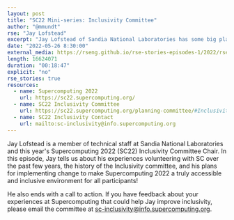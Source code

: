 ```yaml
---
layout: post
title: "SC22 Mini-series: Inclusivity Committee"
author: "@mmundt"
rse: "Jay Lofstead"
excerpt: "Jay Lofstead of Sandia National Laboratories has some big plans for the Inclusivity Committee at Supercomputing 2022."
date: "2022-05-26 8:30:00"
external_media: https://rseng.github.io/rse-stories-episodes-1/2022/rse-stories-lofstead-mini-series-miranda-1.mp3
length: 16624071
duration: "00:18:47"
explicit: "no"
rse_stories: true
resources:
  - name: Supercomputing 2022
    url: https://sc22.supercomputing.org/
  - name: SC22 Inclusivity Committee
    url: https://sc22.supercomputing.org/planning-committee/#Inclusivity
  - name: SC22 Inclusivity Contact
    url: mailto:sc-inclusivity@info.supercomputing.org
--- 
```


Jay Lofstead is a member of technical staff at Sandia National Laboratories
and this year's Supercomputing 2022 (SC22) Inclusivity Committee Chair. In this
episode, Jay tells us about his experiences volunteering with SC over the past
few years, the history of the Inclusivity committee, and his plans for
implementing change to make Supercomputing 2022 a truly accessible and
inclusive environment for all participants!

He also ends with a call to action. If you have feedback about your experiences
at Supercomputing that could help Jay improve inclusivity, please email the
committee at [sc-inclusivity@info.supercomputing.org](mailto:sc-inclusivity@info.supercomputing.org).

